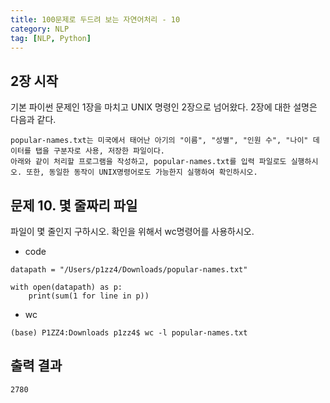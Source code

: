 ```yaml
---
title: 100문제로 두드려 보는 자연어처리 - 10
category: NLP
tag: [NLP, Python]
---
```


## 2장 시작

기본 파이썬 문제인 1장을 마치고 UNIX 명령인 2장으로 넘어왔다.
2장에 대한 설명은 다음과 같다.

~~~
popular-names.txt는 미국에서 태어난 아기의 "이름", "성별", "인원 수", "나이" 데이터를 탭을 구분자로 사용, 저장한 파일이다. 
아래와 같이 처리할 프로그램을 작성하고, popular-names.txt를 입력 파일로도 실행하시오. 또한, 동일한 동작이 UNIX명령어로도 가능한지 실행하여 확인하시오.
~~~

## 문제 10. 몇 줄짜리 파일

파일이 몇 줄인지 구하시오. 확인을 위해서 wc명령어를 사용하시오. 

- code

~~~
datapath = "/Users/p1zz4/Downloads/popular-names.txt"

with open(datapath) as p:
    print(sum(1 for line in p))
~~~

- wc

~~~
(base) P1ZZ4:Downloads p1zz4$ wc -l popular-names.txt
~~~


## 출력 결과

~~~
2780
~~~
